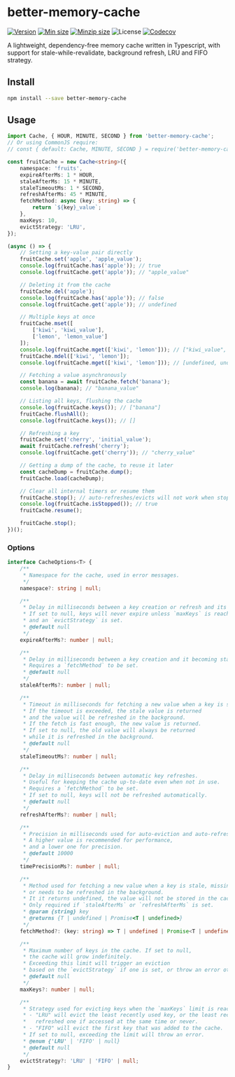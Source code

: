 # better-memory-cache

[![Version](https://img.shields.io/npm/v/better-memory-cache)](https://www.npmjs.com/package/better-memory-cache)
[![Min size](https://img.shields.io/bundlephobia/min/better-memory-cache)](https://bundlephobia.com/package/better-memory-cache)
[![Minzip size](https://img.shields.io/bundlephobia/minzip/better-memory-cache)](https://bundlephobia.com/package/better-memory-cache)
![License](https://img.shields.io/github/license/blex41/better-memory-cache)
[![Codecov](https://codecov.io/github/blex41/better-memory-cache/branch/main/graph/badge.svg?token=OR8OIEK4SN)](https://codecov.io/github/blex41/better-memory-cache)

A lightweight, dependency-free memory cache written in Typescript, with support for stale-while-revalidate, background refresh, LRU and FIFO strategy.

## Install

```sh
npm install --save better-memory-cache
```

## Usage

```typescript
import Cache, { HOUR, MINUTE, SECOND } from 'better-memory-cache';
// Or using CommonJS require:
// const { default: Cache, MINUTE, SECOND } = require('better-memory-cache');

const fruitCache = new Cache<string>({
    namespace: 'fruits',
    expireAfterMs: 1 * HOUR,
    staleAfterMs: 15 * MINUTE,
    staleTimeoutMs: 1 * SECOND,
    refreshAfterMs: 45 * MINUTE,
    fetchMethod: async (key: string) => {
        return `${key}_value`;
    },
    maxKeys: 10,
    evictStrategy: 'LRU',
});

(async () => {
    // Setting a key-value pair directly
    fruitCache.set('apple', 'apple_value');
    console.log(fruitCache.has('apple')); // true
    console.log(fruitCache.get('apple')); // "apple_value"

    // Deleting it from the cache
    fruitCache.del('apple');
    console.log(fruitCache.has('apple')); // false
    console.log(fruitCache.get('apple')); // undefined

    // Multiple keys at once
    fruitCache.mset([
        ['kiwi', 'kiwi_value'],
        ['lemon', 'lemon_value']
    ]);
    console.log(fruitCache.mget(['kiwi', 'lemon'])); // ["kiwi_value", "lemon_value"]
    fruitCache.mdel(['kiwi', 'lemon']); 
    console.log(fruitCache.mget(['kiwi', 'lemon'])); // [undefined, undefined]

    // Fetching a value asynchronously
    const banana = await fruitCache.fetch('banana');
    console.log(banana); // "banana_value"

    // Listing all keys, flushing the cache
    console.log(fruitCache.keys()); // ["banana"]
    fruitCache.flushAll();
    console.log(fruitCache.keys()); // []

    // Refreshing a key
    fruitCache.set('cherry', 'initial_value');
    await fruitCache.refresh('cherry');
    console.log(fruitCache.get('cherry')); // "cherry_value"

    // Getting a dump of the cache, to reuse it later
    const cacheDump = fruitCache.dump();
    fruitCache.load(cacheDump);

    // Clear all internal timers or resume them
    fruitCache.stop(); // auto-refreshes/evicts will not work when stopped
    console.log(fruitCache.isStopped()); // true
    fruitCache.resume();

    fruitCache.stop();
})();
```

### Options

```typescript
interface CacheOptions<T> {
    /**
     * Namespace for the cache, used in error messages.
     */
    namespace?: string | null;

    /**
     * Delay in milliseconds between a key creation or refresh and its deletion.
     * If set to null, keys will never expire unless `maxKeys` is reached
     * and an `evictStrategy` is set.
     * @default null
     */
    expireAfterMs?: number | null;

    /**
     * Delay in milliseconds between a key creation and it becoming stale.
     * Requires a `fetchMethod` to be set.
     * @default null
     */
    staleAfterMs?: number | null;

    /**
     * Timeout in milliseconds for fetching a new value when a key is stale.
     * If the timeout is exceeded, the stale value is returned
     * and the value will be refreshed in the background.
     * If the fetch is fast enough, the new value is returned.
     * If set to null, the old value will always be returned
     * while it is refreshed in the background.
     * @default null
     */
    staleTimeoutMs?: number | null;

    /**
     * Delay in milliseconds between automatic key refreshes.
     * Useful for keeping the cache up-to-date even when not in use.
     * Requires a `fetchMethod` to be set.
     * If set to null, keys will not be refreshed automatically.
     * @default null
     */
    refreshAfterMs?: number | null;

    /**
     * Precision in milliseconds used for auto-eviction and auto-refresh timers.
     * A higher value is recommended for performance,
     * and a lower one for precision.
     * @default 10000
     */
    timePrecisionMs?: number | null;

    /**
     * Method used for fetching a new value when a key is stale, missing,
     * or needs to be refreshed in the background.
     * It it returns undefined, the value will not be stored in the cache.
     * Only required if `staleAfterMs` or `refreshAfterMs` is set.
     * @param {string} key 
     * @returns {T | undefined | Promise<T | undefined>}
     */
    fetchMethod?: (key: string) => T | undefined | Promise<T | undefined>;

    /**
     * Maximum number of keys in the cache. If set to null,
     * the cache will grow indefinitely.
     * Exceeding this limit will trigger an eviction
     * based on the `evictStrategy` if one is set, or throw an error otherwise.
     * @default null
     */
    maxKeys?: number | null;

    /**
     * Strategy used for evicting keys when the `maxKeys` limit is reached.
     * - "LRU" will evict the least recently used key, or the least recently
     *   refreshed one if accessed at the same time or never.
     * - "FIFO" will evict the first key that was added to the cache.
     * If set to null, exceeding the limit will throw an error.
     * @enum {'LRU' | 'FIFO' | null}
     * @default null
     */
    evictStrategy?: 'LRU' | 'FIFO' | null;
}
```